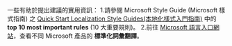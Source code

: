 一些有助於提出建議的實用資訊：
1.請參閱 Microsoft Style Guide (Microsoft 樣式指南) 之 [Quick Start Localization Style Guides(本地化樣式入門指南)](https://docs.microsoft.com/globalization/localization/styleguides) 中的 **top 10 most important rules** (10 大重要規則)。
2.前往 [Microsoft 語言入口網站](https://www.microsoft.com/zh-tw/language)，查看不同 Microsoft 產品的 **標準化詞彙翻譯**。
